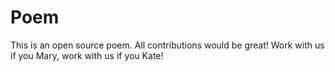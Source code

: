 # Poem
This is an open source poem. All contributions would be great!
Work with us if you Mary, work with us if you Kate!
